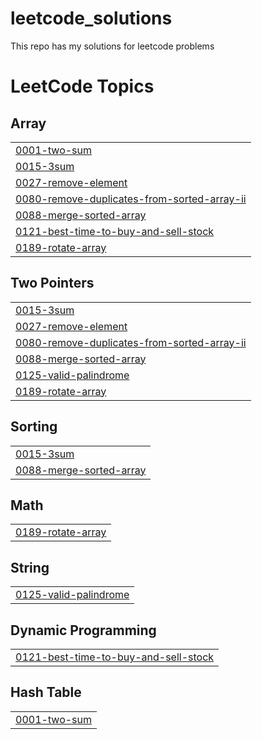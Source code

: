 # leetcode_solutions
This repo has my solutions for leetcode problems

<!---LeetCode Topics Start-->
# LeetCode Topics
## Array
|  |
| ------- |
| [0001-two-sum](https://github.com/shivanesh1495/leetcode_solutions/tree/master/0001-two-sum) |
| [0015-3sum](https://github.com/shivanesh1495/leetcode_solutions/tree/master/0015-3sum) |
| [0027-remove-element](https://github.com/shivanesh1495/leetcode_solutions/tree/master/0027-remove-element) |
| [0080-remove-duplicates-from-sorted-array-ii](https://github.com/shivanesh1495/leetcode_solutions/tree/master/0080-remove-duplicates-from-sorted-array-ii) |
| [0088-merge-sorted-array](https://github.com/shivanesh1495/leetcode_solutions/tree/master/0088-merge-sorted-array) |
| [0121-best-time-to-buy-and-sell-stock](https://github.com/shivanesh1495/leetcode_solutions/tree/master/0121-best-time-to-buy-and-sell-stock) |
| [0189-rotate-array](https://github.com/shivanesh1495/leetcode_solutions/tree/master/0189-rotate-array) |
## Two Pointers
|  |
| ------- |
| [0015-3sum](https://github.com/shivanesh1495/leetcode_solutions/tree/master/0015-3sum) |
| [0027-remove-element](https://github.com/shivanesh1495/leetcode_solutions/tree/master/0027-remove-element) |
| [0080-remove-duplicates-from-sorted-array-ii](https://github.com/shivanesh1495/leetcode_solutions/tree/master/0080-remove-duplicates-from-sorted-array-ii) |
| [0088-merge-sorted-array](https://github.com/shivanesh1495/leetcode_solutions/tree/master/0088-merge-sorted-array) |
| [0125-valid-palindrome](https://github.com/shivanesh1495/leetcode_solutions/tree/master/0125-valid-palindrome) |
| [0189-rotate-array](https://github.com/shivanesh1495/leetcode_solutions/tree/master/0189-rotate-array) |
## Sorting
|  |
| ------- |
| [0015-3sum](https://github.com/shivanesh1495/leetcode_solutions/tree/master/0015-3sum) |
| [0088-merge-sorted-array](https://github.com/shivanesh1495/leetcode_solutions/tree/master/0088-merge-sorted-array) |
## Math
|  |
| ------- |
| [0189-rotate-array](https://github.com/shivanesh1495/leetcode_solutions/tree/master/0189-rotate-array) |
## String
|  |
| ------- |
| [0125-valid-palindrome](https://github.com/shivanesh1495/leetcode_solutions/tree/master/0125-valid-palindrome) |
## Dynamic Programming
|  |
| ------- |
| [0121-best-time-to-buy-and-sell-stock](https://github.com/shivanesh1495/leetcode_solutions/tree/master/0121-best-time-to-buy-and-sell-stock) |
## Hash Table
|  |
| ------- |
| [0001-two-sum](https://github.com/shivanesh1495/leetcode_solutions/tree/master/0001-two-sum) |
<!---LeetCode Topics End-->